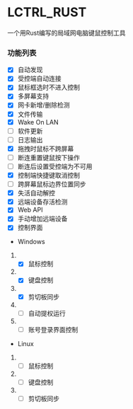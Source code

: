 # LCTRL_RUST
一个用Rust编写的局域网电脑键鼠控制工具

### 功能列表
- [x] 自动发现
- [x] 受控端自动连接
- [x] 鼠标框选时不进入控制
- [x] 多屏幕支持
- [x] 网卡新增/删除检测
- [x] 文件传输
- [x] Wake On LAN
- [ ] 软件更新
- [ ] 日志输出
- [x] 拖拽时鼠标不跨屏幕
- [ ] 断连重置键鼠按下操作
- [ ] 断连后设置受控端为不可用
- [x] 控制端快捷键取消控制
- [ ] 跨屏幕鼠标边界位置同步
- [x] 失活自动解控
- [x] 远端设备存活检测
- [x] Web API
- [x] 手动增加远端设备
- [x] 控制界面
- Windows
1. - [x] 鼠标控制
2. - [x] 键盘控制
3. - [x] 剪切板同步
4. - [ ] 自动提权运行
5. - [ ] 账号登录界面控制
- Linux
1. - [ ] 鼠标控制
2. - [ ] 键盘控制
3. - [ ] 剪切板同步
